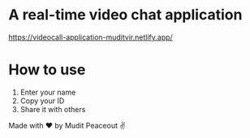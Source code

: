 # A real-time video chat application

https://videocall-application-muditvir.netlify.app/

# How to use
1. Enter your name
2. Copy your ID
3. Share it with others

Made with ❤ by Mudit 
Peaceout ✌️
